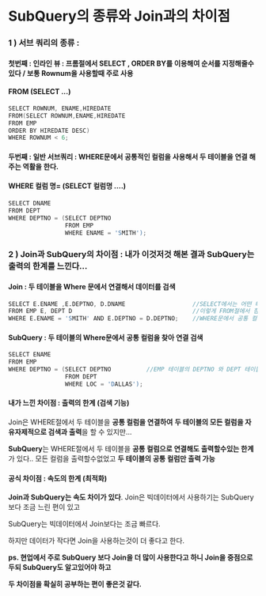 # SubQuery의 종류와  Join과의 차이점



### 1 ) 서브 쿼리의 종류 :



#### 첫번째 : 인라인 뷰 : 프롬절에서 SELECT ,  ORDER BY를 이용해여 순서를 지정해줄수있다 / 보통 Rownum을 사용할때 주로 사용

#### 	FROM (SELECT ...)  

```D
SELECT ROWNUM, ENAME,HIREDATE
FROM(SELECT ROWNUM,ENAME,HIREDATE
FROM EMP
ORDER BY HIREDATE DESC)
WHERE ROWNUM < 6;
```



#### 두번째 :  일반 서브쿼리 : WHERE문에서 공통적인 컬럼을 사용해서 두 테이블을 연결 해주는 역활을 한다.

#### WHERE 컬럼 명= (SELECT 컬럼명 ....) 

```D
SELECT DNAME
FROM DEPT
WHERE DEPTNO = (SELECT DEPTNO
                FROM EMP
                WHERE ENAME = 'SMITH');
```





### 2 ) Join과 SubQuery의 차이점 : 내가 이것저것 해본 결과 SubQuery는 출력의 한계를 느낀다...



#### Join : 두 테이블을 Where 문에서 연결해서 데이터를 검색

```D
SELECT E.ENAME ,E.DEPTNO, D.DNAME					//SELECT에서는 어떤 테이블에서 컬럼을 가져왔는지 명시해줘야한다. EX ) E. or D.
FROM EMP E, DEPT D									//이렇게 FROM절에서 참조할 두 테이블을 구분하고
WHERE E.ENAME = 'SMITH' AND E.DEPTNO = D.DEPTNO;    //WHERE문에서 공통 컬럼을 찾아 연결해준다.
```



#### SubQuery : 두 테이블의 Where문에서 공통 컬럼을 찾아 연결 검색

```D
SELECT ENAME
FROM EMP 
WHERE DEPTNO = (SELECT DEPTNO          //EMP 테이블의 DEPTNO 와 DEPT 테이블의 DEPTNO를 공통 컬럼으로 WHERE문에서 연결
                FROM DEPT
                WHERE LOC = 'DALLAS');
```



#### 내가 느낀 차이점 : 출력의 한계 (검색 기능) 

Join은 WHERE절에서 두 테이블을 **공통 컬럼을 연결하여** **두 테이블의 모든 컬럼을 자유자제적으로 검색과 출력**을 할 수 있지만...

**SubQuery**는 WHERE절에서 두 테이블을 **공통 컬럼으로 연결해도 출력할수있는 한계**가 있다.. 모든 컬럼을 출력할수없었고 **두 테이블의 공통 컬럼만 출력 가능** 



#### 공식 차이점 : 속도의 한계 (최적화)

**Join과 SubQuery는 속도 차이가 있다**. Join은 빅데이터에서 사용하기는 SubQuery보다 조금 느린 편이 있고

SubQuery는 빅데이터에서 Join보다는 조금 빠르다.

하지만 데이터가 작다면 Join을 사용하는것이 더 좋다고 한다.   



**ps. 현업에서 주로 SubQuery 보다 Join을 더 많이 사용한다고 하니 Join을 중점으로 두되 SubQuery도 알고있어야 하고**

**두 차이점을 확실히 공부하는 편이 좋은것 같다.**